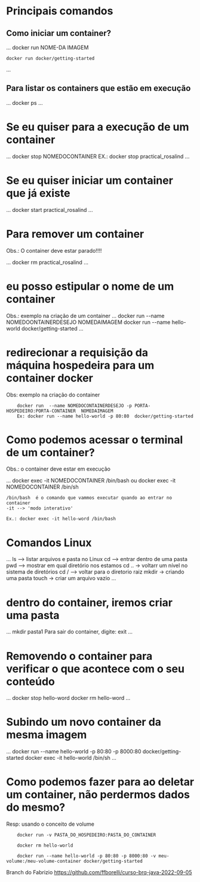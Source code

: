 # Principais comandos

## Como iniciar um container?

...
    docker run NOME-DA IMAGEM

    docker run docker/getting-started
...

## Para listar os containers que estão em execução

...
    docker ps
...

# Se eu quiser para a execução de um container

...
    docker stop NOMEDOCONTAINER
    EX.: docker stop practical_rosalind
...

# Se eu quiser iniciar um container que já existe

...
    docker start practical_rosalind
...

# Para remover um container

Obs.: O container deve estar parado!!!!

...
    docker rm practical_rosalind
...

# eu posso estipular o nome de um container

Obs.: exemplo na criação de um container
...
    docker run --name NOMEDOONTAINERDESEJO NOMEDAIMAGEM
    docker run --name hello-world  docker/getting-started
...

# redirecionar a requisição da máquina hospedeira para um container docker

Obs: exemplo na criação do container


```
    docker run  --name NOMEDOCONTAINERDESEJO -p PORTA-HOSPEDEIRO:PORTA-CONTAINER  NOMEDAIMAGEM
    Ex: docker run --name hello-world -p 80:80  docker/getting-started
```

# Como podemos acessar o terminal de um container?

Obs.: o container deve estar em execução

...
    docker exec -it NOMEDOCONTAINER /bin/bash ou 
    docker exec -it NOMEDOCONTAINER /bin/sh

    /bin/bash  é o comando que vammos executar quando ao entrar no container
    -it --> 'modo interativo'

    Ex.: docker exec -it hello-word /bin/bash

# Comandos Linux
...
    ls   --> listar arquivos e pasta no Linux
    cd   --> entrar dentro de uma pasta
    pwd  --> mostrar em qual diretório nos estamos
    cd .. -> voltarr um nível no sistema de diretórios
    cd / --> voltar para o diretorio raiz
    mkdir -> criando uma pasta 
    touch -> criar um arquivo vazio
...

# dentro do container, iremos criar uma pasta
...
    mkdir pasta1
Para sair do container, digite: exit
...

# Removendo o container para verificar o que acontece com o seu conteúdo
...
    docker stop hello-word
    docker rm hello-word
...

# Subindo um novo container da mesma imagem
...
    docker run --name hello-world -p 80:80 -p 8000:80  docker/getting-started
    docker exec -it hello-world /bin/sh
...

# Como podemos fazer para ao deletar um container, não perdermos dados do mesmo?

Resp: usando o conceito de volume

```
    docker run -v PASTA_DO_HOSPEDEIRO:PASTA_DO_CONTAINER

    docker rm hello-world
    
    docker run --name hello-world -p 80:80 -p 8000:80 -v meu-volume:/meu-volume-container docker/getting-started
```

Branch do Fabrizio
https://github.com/ffborelli/curso-brq-java-2022-09-05